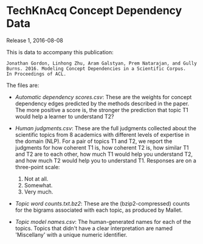 # TechKnAcq Concept Dependency Data
Release 1, 2016-08-08

This is data to accompany this publication:

    Jonathan Gordon, Linhong Zhu, Aram Galstyan, Prem Natarajan, and Gully
    Burns. 2016. Modeling Concept Dependencies in a Scientific Corpus.
    In Proceedings of ACL.

The files are:

- *Automatic dependency scores.csv*: These are the weights for concept
  dependency edges predicted by the methods described in the paper. The more
  positive a score is, the stronger the prediction that topic T1 would help a
  learner to understand T2?

- *Human judgments.csv*: These are the full judgments collected about the
  scientific topics from 8 academics with different levels of expertise in
  the domain (NLP). For a pair of topics T1 and T2, we report the judgments
  for how coherent T1 is, how coherent T2 is, how similar T1 and T2 are to
  each other, how much T1 would help you understand T2, and how much T2 would
  help you to understand T1. Responses are on a three-point scale:

  1. Not at all.
  2. Somewhat.
  3. Very much.

- *Topic word counts.txt.bz2*: These are the (bzip2-compressed) counts for
  the bigrams associated with each topic, as produced by Mallet.

- *Topic model names.csv*: The human-generated names for each of the topics.
  Topics that didn't have a clear interpretation are named 'Miscellany' with a
  unique numeric identifier.
